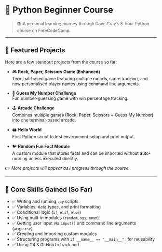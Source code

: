# 🐍 Python Beginner Course

> 📚 A personal learning journey through Dave Gray’s 8-hour Python course on FreeCodeCamp.

---

## 🚀 Featured Projects

Here are a few standout projects from the course so far:

- 🎮 **Rock, Paper, Scissors Game (Enhanced)**  
  Terminal-based game featuring multiple rounds, score tracking, and now personalised player names using command line arguments.  

- 🔢 **Guess My Number Challenge**  
  Fun number-guessing game with win percentage tracking.  

- 🕹️ **Arcade Challenge**  
  Combines multiple games (Rock, Paper, Scissors + Guess My Number) into one terminal-based arcade.  

- 🖨️ **Hello World**  
  First Python script to test environment setup and print output.

- 🐦 **Random Fun Fact Module**  
  A custom module that stores facts and can be imported without auto-running unless executed directly.

👉 *More projects will appear as I progress through the course.*

---

## 🧠 Core Skills Gained (So Far)

- ✅ Writing and running `.py` scripts
- ✅ Variables, data types, and print formatting
- ✅ Conditional logic (`if`, `elif`, `else`)
- ✅ Using built-in modules (`random`, `sys`, `enum`)
- ✅ Getting user input via `input()` and command line arguments (`argparse`)
- ✅ Creating and importing custom modules
- ✅ Structuring programs with `if __name__ == "__main__":` for reusability
- ✅ Using Git & GitHub to track and
